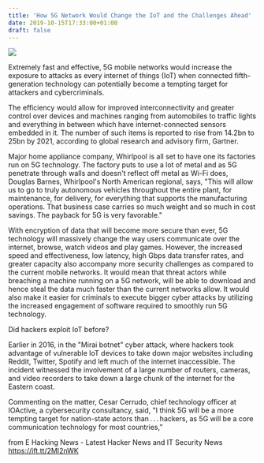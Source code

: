 ```yaml
---
title: 'How 5G Network Would Change the IoT and the Challenges Ahead'
date: 2019-10-15T17:33:00+01:00
draft: false
---
```


[![](https://1.bp.blogspot.com/-oji6Q3DVV68/XaXzPPa0kjI/AAAAAAAABp0/NSFFBU1SuhwJwnjazAB8hyGOSNEYbCXFQCLcBGAsYHQ/s640/accessibility-3570138_1280.jpg)](https://1.bp.blogspot.com/-oji6Q3DVV68/XaXzPPa0kjI/AAAAAAAABp0/NSFFBU1SuhwJwnjazAB8hyGOSNEYbCXFQCLcBGAsYHQ/s1600/accessibility-3570138_1280.jpg)

  
  
  
Extremely fast and effective, 5G mobile networks would increase the exposure to attacks as every internet of things (IoT) when connected fifth-generation technology can potentially become a tempting target for attackers and cybercriminals.  
  
The efficiency would allow for improved interconnectivity and greater control over devices and machines ranging from automobiles to traffic lights and everything in between which have internet-connected sensors embedded in it. The number of such items is reported to rise from 14.2bn to 25bn by 2021, according to global research and advisory firm, Gartner.  
  
Major home appliance company, Whirlpool is all set to have one its factories run on 5G technology. The factory puts to use a lot of metal and as 5G penetrate through walls and doesn't reflect off metal as Wi-Fi does, Douglas Barnes, Whirlpool's North American regional, says, "This will allow us to go to truly autonomous vehicles throughout the entire plant, for maintenance, for delivery, for everything that supports the manufacturing operations. That business case carries so much weight and so much in cost savings. The payback for 5G is very favorable."  
  
With encryption of data that will become more secure than ever, 5G technology will massively change the way users communicate over the internet, browse, watch videos and play games. However, the increased speed and effectiveness, low latency, high Gbps data transfer rates, and greater capacity also accompany more security challenges as compared to the current mobile networks. It would mean that threat actors while breaching a machine running on a 5G network, will be able to download and hence steal the data much faster than the current networks allow. It would also make it easier for criminals to execute bigger cyber attacks by utilizing the increased engagement of software required to smoothly run 5G technology.  
  
Did hackers exploit IoT before?  
  
Earlier in 2016, in the "Mirai botnet" cyber attack, where hackers took advantage of vulnerable IoT devices to take down major websites including Reddit, Twitter, Spotify and left much of the internet inaccessible. The incident witnessed the involvement of a large number of routers, cameras, and video recorders to take down a large chunk of the internet for the Eastern coast.  
  
Commenting on the matter, Cesar Cerrudo, chief technology officer at IOActive, a cybersecurity consultancy, said, "I think 5G will be a more tempting target for nation-state actors than . . . hackers, as 5G will be a core communication technology for most countries,” 

  
  
from E Hacking News - Latest Hacker News and IT Security News https://ift.tt/2MI2nWK